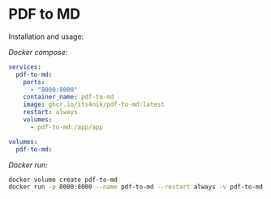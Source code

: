# PDF to MD

Installation and usage:

*Docker compose:*
```yaml
services:
  pdf-to-md:
    ports:
      - "8000:8000"
    container_name: pdf-to-md
    image: ghcr.io/its4nik/pdf-to-md:latest
    restart: always
    volumes:
      - pdf-to-md:/app/app

volumes:
  pdf-to-md:

```

*Docker run:*

```bash
docker volume create pdf-to-md
docker run -p 8000:8000 --name pdf-to-md --restart always -v pdf-to-md:/app/app ghcr.io/its4nik/pdf-to-md:latest
```
